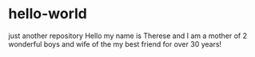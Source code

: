 # hello-world
just another repository
Hello my name is Therese and I am a mother of 2 wonderful boys and wife of the my best friend for over 30 years!
